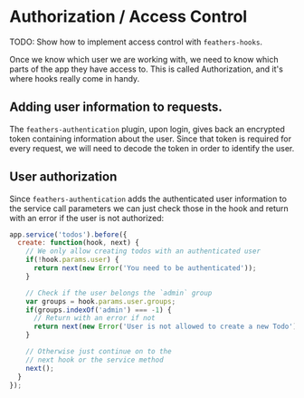 # Authorization / Access Control

TODO: Show how to implement access control with `feathers-hooks`.

Once we know which user we are working with, we need to know which parts of the app they have access to. This is called Authorization, and it's where hooks really come in handy.

## Adding user information to requests.
The `feathers-authentication` plugin, upon login, gives back an encrypted token containing information about the user. Since that token is required for every request, we will need to decode the token in order to identify the user.

## User authorization
Since `feathers-authentication` adds the authenticated user information to the service call parameters we can just check those in the hook and return with an error if the user is not authorized:

```js
app.service('todos').before({
  create: function(hook, next) {
    // We only allow creating todos with an authenticated user
    if(!hook.params.user) {
      return next(new Error('You need to be authenticated'));
    }

    // Check if the user belongs the `admin` group
    var groups = hook.params.user.groups;
    if(groups.indexOf('admin') === -1) {
      // Return with an error if not
      return next(new Error('User is not allowed to create a new Todo'));
    }

    // Otherwise just continue on to the
    // next hook or the service method
    next();
  }
});
```
